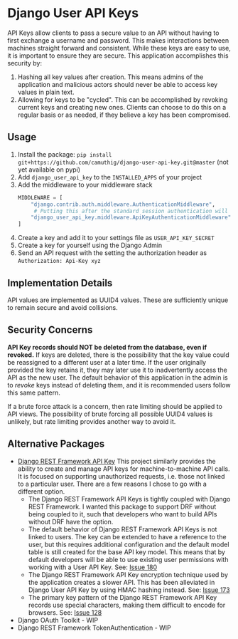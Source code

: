 # Django User API Keys

API Keys allow clients to pass a secure value to an API without having to first exchange a username and password. This
makes interactions between machines straight forward and consistent. While these keys are easy to use, it is important
to ensure they are secure. This application accomplishes this security by:

1. Hashing all key values after creation. This means admins of the application and malicious actors should never be able
   to access key values in plain text.
2. Allowing for keys to be "cycled". This can be accomplished by revoking current keys and creating new ones. Clients
   can choose to do this on a regular basis or as needed, if they believe a key has been compromised.

## Usage

1. Install the package: `pip install git+https://github.com/camuthig/django-user-api-key.git@master` (not yet available on pypi)
2. Add `django_user_api_key` to the `INSTALLED_APPS` of your project
3. Add the middleware to your middleware stack
   ```python
   MIDDLEWARE = [
       "django.contrib.auth.middleware.AuthenticationMiddleware",
        # Putting this after the standard session authentication will defer to the session if it defines a user.
       "django_user_api_key.middleware.ApiKeyAuthenticationMiddleware",
   ]
   ```
4. Create a key and add it to your settings file as `USER_API_KEY_SECRET`
5. Create a key for yourself using the Django Admin
6. Send an API request with the setting the authorization header as `Authorization: Api-Key xyz`

## Implementation Details

API values are implemented as UUID4 values. These are sufficiently unique to remain secure and avoid collisions.

## Security Concerns

**API Key records should NOT be deleted from the database, even if revoked.** If keys are deleted, there is the
possibility that the key value could be reassigned to a different user at a later time. If the user originally provided
the key retains it, they may later use it to inadvertently access the API as the new user. The default behavior of this
application in the admin is to _revoke_ keys instead of deleting them, and it is recommended users follow this same
pattern.

If a brute force attack is a concern, then rate limiting should be applied to API views. The possibility of brute
forcing all possible UUID4 values is unlikely, but rate limiting provides another way to avoid it.

## Alternative Packages

* [Django REST Framework API Key](https://florimondmanca.github.io/djangorestframework-api-key/guide/) This project
  similarly provides the ability to create and manage API keys for machine-to-machine API calls. It is focused on
  supporting unauthorized requests, i.e. those not linked to a particular user. There are a few reasons I chose to go
  with a different option.
  * The Django REST Framework API Keys is tightly coupled with Django REST Framework. I wanted this package to support
    DRF without being coupled to it, such that developers who want to build APIs without DRF have the option.
  * The default behavior of Django REST Framework API Keys is not linked to users. The key can be extended to have a
    reference to the user, but this requires additional configuration and the default model table is still created for
    the base API key model. This means that by default developers will be able to use existing user permissions with
    working with a User API Key. See: [Issue 180](https://github.com/florimondmanca/djangorestframework-api-key/issues/180)
  * The Django REST Framework API Key encryption technique used by the application creates a slower API. This has been
    alleviated in Django User API Key by using HMAC hashing instead. See:
    [Issue 173](https://github.com/florimondmanca/djangorestframework-api-key/issues/173)
  * The primary key pattern of the Django REST Framework API Key records use special characters, making them difficult
    to encode for browsers. See: [Issue 128](https://github.com/florimondmanca/djangorestframework-api-key/issues/128)
* Django OAuth Toolkit - WIP
* Django REST Framework TokenAuthentication - WIP
